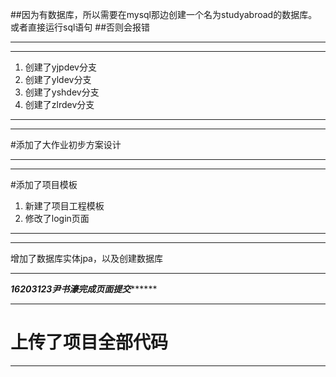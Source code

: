 ﻿##因为有数据库，所以需要在mysql那边创建一个名为studyabroad的数据库。或者直接运行sql语句
##否则会报错

***



***
1. 创建了yjpdev分支
2. 创建了yldev分支
3. 创建了yshdev分支
4. 创建了zlrdev分支
***
***
#添加了大作业初步方案设计

***

***
#添加了项目模板

1. 新建了项目工程模板
2. 修改了login页面

***
***
增加了数据库实体jpa，以及创建数据库
***

*****16203123尹书濠完成页面提交***********

***
# 上传了项目全部代码
***